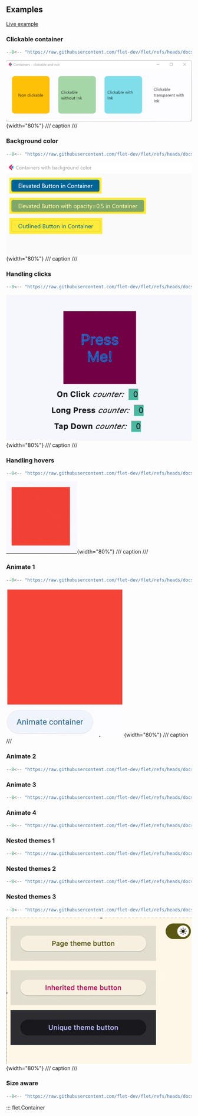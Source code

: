 ## Examples

[Live example](https://flet-controls-gallery.fly.dev/layout/container)

### Clickable container

```python
--8<-- "https://raw.githubusercontent.com/flet-dev/flet/refs/heads/docs/sdk/python/examples/python/controls/container/clickable.py"
```

![clickable](https://raw.githubusercontent.com/flet-dev/flet/docs/sdk/python/examples/python/controls/container/media/clickable.gif){width="80%"}
/// caption
///

### Background color

```python
--8<-- "https://raw.githubusercontent.com/flet-dev/flet/refs/heads/docs/sdk/python/examples/python/controls/container/background-color.py"
```

![background-color](https://raw.githubusercontent.com/flet-dev/flet/docs/sdk/python/examples/python/controls/container/media/background-color.png){width="80%"}
/// caption
///

### Handling clicks

```python
--8<-- "https://raw.githubusercontent.com/flet-dev/flet/refs/heads/docs/sdk/python/examples/python/controls/container/handling-clicks.py"
```

![handling-clicks](https://raw.githubusercontent.com/flet-dev/flet/docs/sdk/python/examples/python/controls/container/media/handling-clicks.gif){width="80%"}
/// caption
///

### Handling hovers

```python
--8<-- "https://raw.githubusercontent.com/flet-dev/flet/refs/heads/docs/sdk/python/examples/python/controls/container/handling-hovers.py"
```

![handling-hovers](https://raw.githubusercontent.com/flet-dev/flet/docs/sdk/python/examples/python/controls/container/media/handling-hovers.gif){width="80%"}
/// caption
///

### Animate 1

```python
--8<-- "https://raw.githubusercontent.com/flet-dev/flet/refs/heads/docs/sdk/python/examples/python/controls/container/animate-1.py"
```

![animate-1](https://raw.githubusercontent.com/flet-dev/flet/docs/sdk/python/examples/python/controls/container/media/animate-1.gif){width="80%"}
/// caption
///

### Animate 2

```python
--8<-- "https://raw.githubusercontent.com/flet-dev/flet/refs/heads/docs/sdk/python/examples/python/controls/container/animate-2.py"
```

### Animate 3

```python
--8<-- "https://raw.githubusercontent.com/flet-dev/flet/refs/heads/docs/sdk/python/examples/python/controls/container/animate-3.py"
```

### Animate 4

```python
--8<-- "https://raw.githubusercontent.com/flet-dev/flet/refs/heads/docs/sdk/python/examples/python/controls/container/animate-4.py"
```

### Nested themes 1

```python
--8<-- "https://raw.githubusercontent.com/flet-dev/flet/refs/heads/docs/sdk/python/examples/python/controls/container/nested-themes-1.py"
```

### Nested themes 2

```python
--8<-- "https://raw.githubusercontent.com/flet-dev/flet/refs/heads/docs/sdk/python/examples/python/controls/container/nested-themes-2.py"
```

### Nested themes 3

```python
--8<-- "https://raw.githubusercontent.com/flet-dev/flet/refs/heads/docs/sdk/python/examples/python/controls/container/nested-themes-3.py"
```

![nested-themes-3](https://raw.githubusercontent.com/flet-dev/flet/docs/sdk/python/examples/python/controls/container/media/nested-themes-3.gif){width="80%"}
/// caption
///

### Size aware

```python
--8<-- "https://raw.githubusercontent.com/flet-dev/flet/refs/heads/docs/sdk/python/examples/python/controls/container/size-aware.py"
```

::: flet.Container
